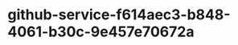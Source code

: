 github-service-f614aec3-b848-4061-b30c-9e457e70672a
===================================================
